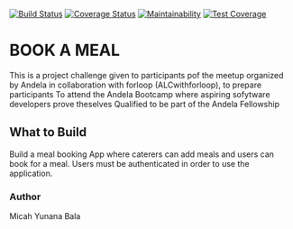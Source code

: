 [![Build Status](https://travis-ci.com/MicahBala/bookAMeal.svg?branch=develop)](https://travis-ci.com/MicahBala/bookAMeal) [![Coverage Status](https://coveralls.io/repos/github/MicahBala/bookAMeal/badge.svg?branch=develop)](https://coveralls.io/github/MicahBala/bookAMeal?branch=develop) [![Maintainability](https://api.codeclimate.com/v1/badges/d0fa97ddba9d872374fe/maintainability)](https://codeclimate.com/github/MicahBala/bookAMeal/maintainability) [![Test Coverage](https://api.codeclimate.com/v1/badges/d0fa97ddba9d872374fe/test_coverage)](https://codeclimate.com/github/MicahBala/bookAMeal/test_coverage)

# BOOK A MEAL

This is a project challenge given to participants pof the meetup organized by
Andela in collaboration with forloop (ALCwithforloop), to prepare participants
To attend the Andela Bootcamp where aspiring sofytware developers prove theselves
Qualified to be part of the Andela Fellowship

## What to Build

Build a meal booking App where caterers can add meals and users can book for a meal.
Users must be authenticated in order to use the application.

### Author

Micah Yunana Bala
